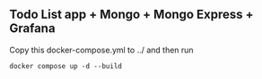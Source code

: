 ## Todo List app + Mongo + Mongo Express + Grafana


Copy this docker-compose.yml to ../ and then run

```
docker compose up -d --build
```
